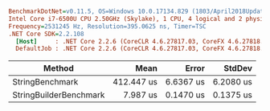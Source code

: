``` ini

BenchmarkDotNet=v0.11.5, OS=Windows 10.0.17134.829 (1803/April2018Update/Redstone4)
Intel Core i7-6500U CPU 2.50GHz (Skylake), 1 CPU, 4 logical and 2 physical cores
Frequency=2531245 Hz, Resolution=395.0625 ns, Timer=TSC
.NET Core SDK=2.2.108
  [Host]     : .NET Core 2.2.6 (CoreCLR 4.6.27817.03, CoreFX 4.6.27818.02), 64bit RyuJIT  [AttachedDebugger]
  DefaultJob : .NET Core 2.2.6 (CoreCLR 4.6.27817.03, CoreFX 4.6.27818.02), 64bit RyuJIT


```
|                 Method |       Mean |     Error |    StdDev |
|----------------------- |-----------:|----------:|----------:|
|        StringBenchmark | 412.447 us | 6.6367 us | 6.2080 us |
| StringBuilderBenchmark |   7.987 us | 0.1470 us | 0.1375 us |
